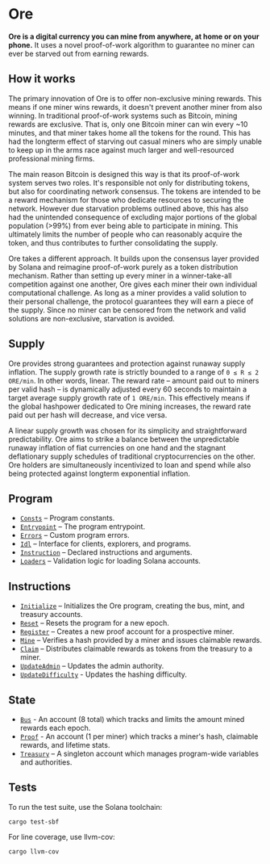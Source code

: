 # Ore

**Ore is a digital currency you can mine from anywhere, at home or on your phone.** It uses a novel proof-of-work algorithm to guarantee no miner can ever be starved out from earning rewards. 


## How it works

The primary innovation of Ore is to offer non-exclusive mining rewards. This means if one miner wins rewards, it doesn't prevent another miner from also winning. In traditional proof-of-work systems such as Bitcoin, mining rewards are exclusive. That is, only one Bitcoin miner can win every ~10 minutes, and that miner takes home all the tokens for the round. This has had the longterm effect of starving out casual miners who are simply unable to keep up in the arms race against much larger and well-resourced professional mining firms.

The main reason Bitcoin is designed this way is that its proof-of-work system serves two roles. It's responsible not only for distributing tokens, but also for coordinating network consensus. The tokens are intended to be a reward mechanism for those who dedicate resources to securing the network. However due starvation problems outlined above, this has also had the unintended consequence of excluding major portions of the global population (>99%) from ever being able to participate in mining. This ultimately limits the number of people who can reasonably acquire the token, and thus contributes to further consolidating the supply. 

Ore takes a different approach. It builds upon the consensus layer provided by Solana and reimagine proof-of-work purely as a token distribution mechanism. Rather than setting up every miner in a winner-take-all competition against one another, Ore gives each miner their own individual computational challenge. As long as a miner provides a valid solution to their personal challenge, the protocol guarantees they will earn a piece of the supply. Since no miner can be censored from the network and valid solutions are non-exclusive, starvation is avoided.


## Supply

Ore provides strong guarantees and protection against runaway supply inflation. The supply growth rate is strictly bounded to a range of `0 ≤ R ≤ 2 ORE/min`. In other words, linear. The reward rate – amount paid out to miners per valid hash – is dynamically adjusted every 60 seconds to maintain a target average supply growth rate of `1 ORE/min`. This effectively means if the global hashpower dedicated to Ore mining increases, the reward rate paid out per hash will decrease, and vice versa. 

A linear supply growth was chosen for its simplicity and straightforward predictability. Ore aims to strike a balance between the unpredictable runaway inflation of fiat currencies on one hand and the stagnant deflationary supply schedules of traditional cryptocurrencies on the other. Ore holders are simultaneously incentivized to loan and spend while also being protected against longterm exponential inflation.


## Program
- [`Consts`](src/consts.rs) – Program constants.
- [`Entrypoint`](src/lib.rs) – The program entrypoint.
- [`Errors`](src/error.rs) – Custom program errors.
- [`Idl`](idl/ore.json) – Interface for clients, explorers, and programs.
- [`Instruction`](src/instruction.rs) – Declared instructions and arguments.
- [`Loaders`](src/loaders.rs) – Validation logic for loading Solana accounts.


## Instructions
- [`Initialize`](src/processor/initialize.rs) – Initializes the Ore program, creating the bus, mint, and treasury accounts.
- [`Reset`](src/processor/reset.rs) – Resets the program for a new epoch.
- [`Register`](src/processor/register.rs) – Creates a new proof account for a prospective miner.
- [`Mine`](src/processor/mine.rs) – Verifies a hash provided by a miner and issues claimable rewards.
- [`Claim`](src/processor/claim.rs) – Distributes claimable rewards as tokens from the treasury to a miner.
- [`UpdateAdmin`](src/processor/update_admin.rs) – Updates the admin authority.
- [`UpdateDifficulty`](src/processor/update_difficulty.rs) - Updates the hashing difficulty.


## State
 - [`Bus`](src/state/bus.rs) - An account (8 total) which tracks and limits the amount mined rewards each epoch.
 - [`Proof`](src/state/proof.rs) - An account (1 per miner) which tracks a miner's hash, claimable rewards, and lifetime stats.
 - [`Treasury`](src/state/treasury.rs) – A singleton account which manages program-wide variables and authorities.


## Tests

To run the test suite, use the Solana toolchain: 

```
cargo test-sbf
```

For line coverage, use llvm-cov:

```
cargo llvm-cov
```

